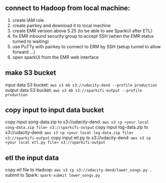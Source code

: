 


## connect to Hadoop from local machine:
1. create IAM role
2. create  pairkey and download it to local machine
3. create EMR version above 5.25 (to be able to see SparkUI after ETL)
4. fix EMR inbound security group to accept SSH (when the EMR status turned to waiting)
5. use PuTTy with pairkey to connect to ERM by SSH (setup tunnel to allow forward ...)
6. open sparkUI from the EMR web interface


## make S3 bucket
input data S3 bucket: `aws s3 mb s3://udacity-dend --profile production`
output data S3 bucket: `aws s3 mb s3://sparkifi-output --profile production`


## copy input to input data bucket
copy input song-data.zip to s3://udacity-dend: 
`aws s3 cp <your local song-data.zip file> s3://sparkifi-output`
copy input log-data.zip to s3://udacity-dend: 
`aws s3 cp <your local log-data.zip file> s3://sparkifi-output`
copy input etl.py to s3://udacity-dend: 
`aws s3 cp <your local etl.py file> s3://sparkifi-output`


## etl the input data
copy etl file to Hadoop: `aws s3 cp s3://udacity-dend/lower_songs.py .`
submit to Spark: `spark-submit lower_songs.py`
